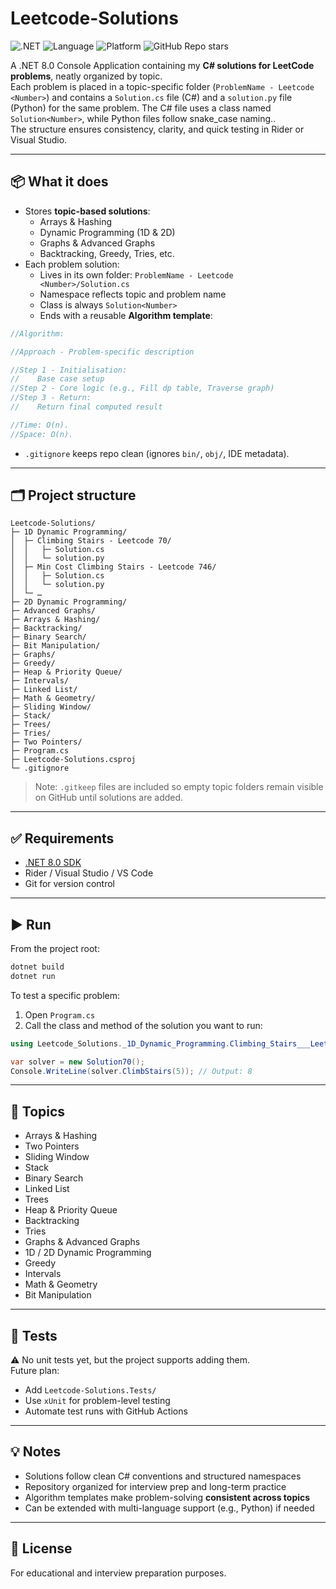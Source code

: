 # Leetcode-Solutions

![.NET](https://img.shields.io/badge/.NET-8.0-blueviolet)
![Language](https://img.shields.io/badge/Language-C%23-green)
![Platform](https://img.shields.io/badge/IDE-Rider%20%7C%20VS%20Code%20%7C%20Visual%20Studio-orange)
![GitHub Repo stars](https://img.shields.io/github/stars/IDGwork/Leetcode-Solutions?style=social)

A .NET 8.0 Console Application containing my **C# solutions for LeetCode problems**, neatly organized by topic.  
Each problem is placed in a topic-specific folder (`ProblemName - Leetcode <Number>`) and contains a `Solution.cs` file (C#) and a `solution.py` file (Python) for the same problem. The C# file uses a class named `Solution<Number>`, while Python files follow snake_case naming..  
The structure ensures consistency, clarity, and quick testing in Rider or Visual Studio.

---

## 📦 What it does

- Stores **topic-based solutions**:
    - Arrays & Hashing
    - Dynamic Programming (1D & 2D)
    - Graphs & Advanced Graphs
    - Backtracking, Greedy, Tries, etc.
- Each problem solution:
    - Lives in its own folder: `ProblemName - Leetcode <Number>/Solution.cs`
    - Namespace reflects topic and problem name
    - Class is always `Solution<Number>`
    - Ends with a reusable **Algorithm template**:

```csharp
//Algorithm:

//Approach - Problem-specific description

//Step 1 - Initialisation:
//    Base case setup
//Step 2 - Core logic (e.g., Fill dp table, Traverse graph)
//Step 3 - Return:
//    Return final computed result

//Time: O(n).
//Space: O(n).
```

- `.gitignore` keeps repo clean (ignores `bin/`, `obj/`, IDE metadata).

---

## 🗂 Project structure

```
Leetcode-Solutions/
├─ 1D Dynamic Programming/
│  ├─ Climbing Stairs - Leetcode 70/
│  │   ├─ Solution.cs
│  │   └─ solution.py
│  ├─ Min Cost Climbing Stairs - Leetcode 746/
│  │   ├─ Solution.cs
│  │   └─ solution.py
│  └─ …
├─ 2D Dynamic Programming/
├─ Advanced Graphs/
├─ Arrays & Hashing/
├─ Backtracking/
├─ Binary Search/
├─ Bit Manipulation/
├─ Graphs/
├─ Greedy/
├─ Heap & Priority Queue/
├─ Intervals/
├─ Linked List/
├─ Math & Geometry/
├─ Sliding Window/
├─ Stack/
├─ Trees/
├─ Tries/
├─ Two Pointers/
├─ Program.cs
├─ Leetcode-Solutions.csproj
└─ .gitignore
```

> Note: `.gitkeep` files are included so empty topic folders remain visible on GitHub until solutions are added.

---

## ✅ Requirements

- [.NET 8.0 SDK](https://dotnet.microsoft.com/en-us/download)
- Rider / Visual Studio / VS Code
- Git for version control

---

## ▶️ Run

From the project root:

```bash
dotnet build
dotnet run
```

To test a specific problem:

1. Open `Program.cs`
2. Call the class and method of the solution you want to run:

```csharp
using Leetcode_Solutions._1D_Dynamic_Programming.Climbing_Stairs___Leetcode_70;

var solver = new Solution70();
Console.WriteLine(solver.ClimbStairs(5)); // Output: 8
```

---

## 📌 Topics

- Arrays & Hashing
- Two Pointers
- Sliding Window
- Stack
- Binary Search
- Linked List
- Trees
- Heap & Priority Queue
- Backtracking
- Tries
- Graphs & Advanced Graphs
- 1D / 2D Dynamic Programming
- Greedy
- Intervals
- Math & Geometry
- Bit Manipulation

---

## 🧪 Tests

⚠️ No unit tests yet, but the project supports adding them.  
Future plan:
- Add `Leetcode-Solutions.Tests/`
- Use `xUnit` for problem-level testing
- Automate test runs with GitHub Actions

---

## 💡 Notes

- Solutions follow clean C# conventions and structured namespaces
- Repository organized for interview prep and long-term practice
- Algorithm templates make problem-solving **consistent across topics**
- Can be extended with multi-language support (e.g., Python) if needed

---

## 📄 License

For educational and interview preparation purposes.
